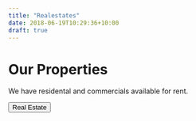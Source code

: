 ```yaml
---
title: "Realestates"
date: 2018-06-19T10:29:36+10:00
draft: true
---
```

# Our Properties

We have residental and commercials available for rent.

<button>Real Estate</button>
